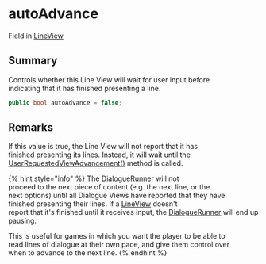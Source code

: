 # autoAdvance

Field in [LineView](yarn.unity.legacy.lineview.md)

## Summary

Controls whether this Line View will wait for user input before\
indicating that it has finished presenting a line.

```csharp
public bool autoAdvance = false;
```

## Remarks

If this value is true, the Line View will not report that it has\
finished presenting its lines. Instead, it will wait until the [UserRequestedViewAdvancement()](yarn.unity.legacy.lineview.userrequestedviewadvancement.md) method is called.

{% hint style="info" %}
The [DialogueRunner](yarn.unity.dialoguerunner.md) will not\
proceed to the next piece of content (e.g. the next line, or the\
next options) until all Dialogue Views have reported that they have\
finished presenting their lines. If a [LineView](yarn.unity.legacy.lineview.md) doesn't\
report that it's finished until it receives input, the [DialogueRunner](yarn.unity.dialoguerunner.md) will end up pausing.

This is useful for games in which you want the player to be able to\
read lines of dialogue at their own pace, and give them control over\
when to advance to the next line.
{% endhint %}
